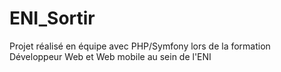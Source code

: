 # ENI_Sortir
Projet réalisé en équipe avec PHP/Symfony lors de la formation Développeur Web et Web mobile au sein de l'ENI
